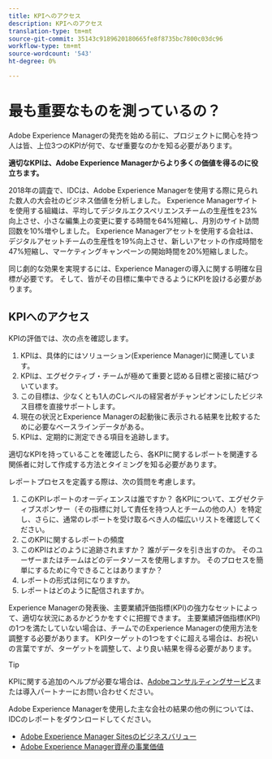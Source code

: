 ```yaml
---
title: KPIへのアクセス
description: KPIへのアクセス
translation-type: tm+mt
source-git-commit: 35143c9189620180665fe8f8735bc7800c03dc96
workflow-type: tm+mt
source-wordcount: '543'
ht-degree: 0%

---
```



# 最も重要なものを測っているの？

Adobe Experience Managerの発売を始める前に、プロジェクトに関心を持つ人は皆、上位3つのKPIが何で、なぜ重要なのかを知る必要があります。

**適切なKPIは、Adobe Experience Managerからより多くの価値を得るのに役立ちます。**


2018年の調査で、IDCは、Adobe Experience Managerを使用する際に見られた数人の大会社のビジネス価値を分析しました。 Experience Managerサイトを使用する組織は、平均してデジタルエクスペリエンスチームの生産性を23%向上させ、小さな編集上の変更に要する時間を64%短縮し、月別のサイト訪問回数を10%増やしました。 Experience Managerアセットを使用する会社は、デジタルアセットチームの生産性を19%向上させ、新しいアセットの作成時間を47%短縮し、マーケティングキャンペーンの開始時間を20%短縮しました。

同じ劇的な効果を実現するには、Experience Managerの導入に関する明確な目標が必要です。 そして、皆がその目標に集中できるようにKPIを設ける必要があります。

## KPIへのアクセス

KPIの評価では、次の点を確認します。

1. KPIは、具体的にはソリューション(Experience Manager)に関連しています。
1. KPIは、エグゼクティブ・チームが極めて重要と認める目標と密接に結びついています。
1. この目標は、少なくとも1人のCレベルの経営者がチャンピオンにしたビジネス目標を直接サポートします。
1. 現在の状況とExperience Managerの起動後に表示される結果を比較するために必要なベースラインデータがある。
1. KPIは、定期的に測定できる項目を追跡します。

適切なKPIを持っていることを確認したら、各KPIに関するレポートを関連する関係者に対して作成する方法とタイミングを知る必要があります。

レポートプロセスを定義する際は、次の質問を考慮します。

1. このKPIレポートのオーディエンスは誰ですか？ 各KPIについて、エグゼクティブスポンサー（その指標に対して責任を持つ人とチームの他の人）を特定し、さらに、通常のレポートを受け取るべき人の幅広いリストを確認してください。
1. このKPIに関するレポートの頻度
1. このKPIはどのように追跡されますか？ 誰がデータを引き出すのか。 そのユーザーまたはチームはどのデータソースを使用しますか。 そのプロセスを簡単にするために今できることはありますか？
1. レポートの形式は何になりますか。
1. レポートはどのように配信されますか。

Experience Managerの発表後、主要業績評価指標(KPI)の強力なセットによって、適切な状況にあるかどうかをすぐに把握できます。 主要業績評価指標(KPI)の1つを満たしていない場合は、チームでのExperience Managerの使用方法を調整する必要があります。 KPIターゲットの1つをすぐに超える場合は、お祝いの言葉ですが、ターゲットを調整して、より良い結果を得る必要があります。

>[!TIP]
>
> KPIに関する追加のヘルプが必要な場合は、[Adobeコンサルティングサービス](https://www.adobe.com/jp/experience-cloud/consulting-services.html)または導入パートナーにお問い合わせください。

Adobe Experience Managerを使用した主な会社の結果の他の例については、IDCのレポートをダウンロードしてください。
* [Adobe Experience Manager Sitesのビジネスバリュー](https://www.adobe.com/content/dam/acom/en/modal-offers/idc-aem-sites-q218/pdfs/22037555.en.aem.whitepaper.IDCBusinessValueAEMSites.pdf)
* [Adobe Experience Manager資産の事業価値](https://wwwimages2.adobe.com/content/dam/acom/en/modal-offers/idc-aem-Assets-q218/pdfs/220380622.en.aem.whitepaper.IDCBusinessValueAEMAssets.pdf)